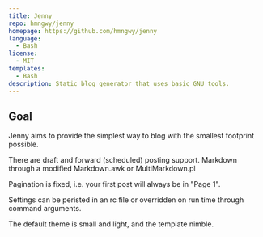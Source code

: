 ```yaml
---
title: Jenny
repo: hmngwy/jenny
homepage: https://github.com/hmngwy/jenny
language:
  - Bash
license:
  - MIT
templates:
  - Bash
description: Static blog generator that uses basic GNU tools.
---
```


## Goal

Jenny aims to provide the simplest way to blog with the smallest
footprint possible.

There are draft and forward (scheduled) posting support.
Markdown through a modified Markdown.awk or MultiMarkdown.pl

Pagination is fixed, i.e. your first post will always be in
"Page 1".

Settings can be peristed in an rc file or overridden on run
time through command arguments.

The default theme is small and light, and the template nimble.
